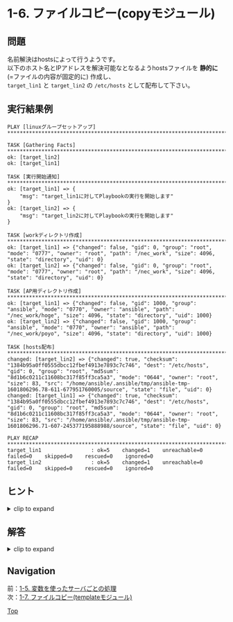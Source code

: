 # 1-6. ファイルコピー(copyモジュール)

## 問題

名前解決はhostsによって行うようです。  
以下のホスト名とIPアドレスを解決可能なとなるようhostsファイルを **静的に** (=ファイルの内容が固定的に) 作成し、  
`target_lin1` と `target_lin2` の `/etc/hosts` として配布して下さい。  

## 実行結果例

```console
PLAY [linuxグループセットアップ] ****************************************************************************************************************************************************************************************************************************************************

TASK [Gathering Facts] ****************************************************************************************************************************************************************************************************************************************************
ok: [target_lin2]
ok: [target_lin1]

TASK [実行開始通知] *************************************************************************************************************************************************************************************************************************************************************
ok: [target_lin1] => {
    "msg": "target_lin1に対してPlaybookの実行を開始します"
}
ok: [target_lin2] => {
    "msg": "target_lin2に対してPlaybookの実行を開始します"
}

TASK [workディレクトリ作成] *******************************************************************************************************************************************************************************************************************************************************
ok: [target_lin1] => {"changed": false, "gid": 0, "group": "root", "mode": "0777", "owner": "root", "path": "/nec_work", "size": 4096, "state": "directory", "uid": 0}
ok: [target_lin2] => {"changed": false, "gid": 0, "group": "root", "mode": "0777", "owner": "root", "path": "/nec_work", "size": 4096, "state": "directory", "uid": 0}

TASK [AP用ディレクトリ作成] ********************************************************************************************************************************************************************************************************************************************************
ok: [target_lin1] => {"changed": false, "gid": 1000, "group": "ansible", "mode": "0770", "owner": "ansible", "path": "/nec_work/hoge", "size": 4096, "state": "directory", "uid": 1000}
ok: [target_lin2] => {"changed": false, "gid": 1000, "group": "ansible", "mode": "0770", "owner": "ansible", "path": "/nec_work/poyo", "size": 4096, "state": "directory", "uid": 1000}

TASK [hosts配布] ************************************************************************************************************************************************************************************************************************************************************
changed: [target_lin2] => {"changed": true, "checksum": "1384b95a0ff0555dbcc12fbef4913e7893c7c746", "dest": "/etc/hosts", "gid": 0, "group": "root", "md5sum": "8d1b6c0211c11608bc317f85ff3ca5a3", "mode": "0644", "owner": "root", "size": 83, "src": "/home/ansible/.ansible/tmp/ansible-tmp-1601806296.78-611-677951760005/source", "state": "file", "uid": 0}
changed: [target_lin1] => {"changed": true, "checksum": "1384b95a0ff0555dbcc12fbef4913e7893c7c746", "dest": "/etc/hosts", "gid": 0, "group": "root", "md5sum": "8d1b6c0211c11608bc317f85ff3ca5a3", "mode": "0644", "owner": "root", "size": 83, "src": "/home/ansible/.ansible/tmp/ansible-tmp-1601806296.71-607-245377195888988/source", "state": "file", "uid": 0}

PLAY RECAP ****************************************************************************************************************************************************************************************************************************************************************
target_lin1                : ok=5    changed=1    unreachable=0    failed=0    skipped=0    rescued=0    ignored=0
target_lin2                : ok=5    changed=1    unreachable=0    failed=0    skipped=0    rescued=0    ignored=0
```

## ヒント

<details>
    <summary>clip to expand</summary>

- 静的なファイルのコピーには [copyモジュール](https://docs.ansible.com/ansible/latest/collections/ansible/builtin/copy_module.html) を使用します
- hostsファイルの元ネタをターゲットサーバからsshやscpなどで取得してファイルを作成しましょう

</details>

## 解答

<details>
    <summary>clip to expand</summary>

### コード

#### ファイル構成

```plain
.
├── host_vars
│   ├── target_lin1.yml
│   └── target_lin2.yml
├── hosts
├── inventory
└── setup.yml
```

#### setup.yml

```yaml
---
- name: linuxグループセットアップ
  hosts: linux
  tasks:
    - name: 実行開始通知
      debug:
        msg: "{{ ansible_host }}に対してPlaybookの実行を開始します"

    - name: workディレクトリ作成
      become: true
      file:
        path: /nec_work
        mode: "777"
        state: directory

    - name: AP用ディレクトリ作成
      file:
        path: /nec_work/{{ app_dir_name }}
        mode: "770"
        state: directory

    - name: hosts配布
      become: true
      copy:
        src: ./hosts
        dest: /etc/hosts
```

#### hosts

```
127.0.0.1       localhost

192.168.250.237 target_lin1
192.168.159.104 target_lin2
```

[raw file](./answer/)  

### 解説

- hostsファイルの所有者はrootですので、 `become` で特権昇格が必要です

</details>

## Navigation

前：[1-5. 変数を使ったサーバごとの処理](../1-5_host-vars/README.md)  
次：[1-7. ファイルコピー(templateモジュール)](../1-7_template-module/README.md)  

[Top](../README.md)  
